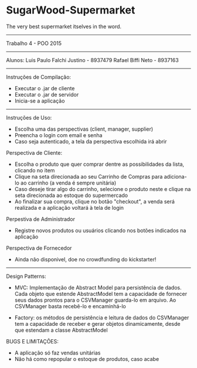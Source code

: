 # SugarWood-Supermarket
The very best supermarket itselves in the word.
***************************************
Trabalho 4 - POO 2015
***************************************
Alunos:
Luis Paulo Falchi Justino - 8937479
Rafael Biffi Neto - 8937163

***************************************
Instruções de Compilação:
- Executar o .jar de cliente
- Executar o .jar de servidor
- Inicia-se a aplicação

***************************************
Instruções de Uso:
- Escolha uma das perspectivas (client, manager, supplier)
- Preencha o login com email e senha
- Caso seja autenticado, a tela da perspectiva escolhida irá abrir

Perspectiva de Cliente:
- Escolha o produto que quer comprar dentre as possibilidades da lista, clicando no item
- Clique na seta direcionada ao seu Carrinho de Compras para adiciona-lo ao carrinho (a venda é sempre unitária)
- Caso deseje tirar algo do carrinho, selecione o produto neste e clique na seta direcionada ao estoque do supermercado
- Ao finalizar sua compra, clique no botão "checkout", a venda será realizada e a aplicação voltará à tela de login

Perpestiva de Administrador
- Registre novos produtos ou usuários clicando nos botões indicados na aplicação

Perspectiva de Fornecedor
- Ainda não disponivel, doe no crowdfunding do kickstarter!

***************************************
Design Patterns:
- MVC: Implementação de Abstract Model para persistência de dados. Cada objeto que estende AbstractModel tem a capacidade de fornecer seus dados prontos para o CSVManager guarda-lo em arquivo. Ao CSVManager basta recebê-lo e encaminhá-lo

- Factory: os métodos de persistência e leitura de dados do CSVManager tem a capacidade de receber e gerar objetos dinamicamente, desde que estendam a classe AbstractModel


BUGS E LIMITAÇÕES:
- A aplicação só faz vendas unitárias
- Não há como repopular o estoque de produtos, caso acabe
